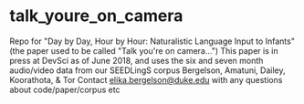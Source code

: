 # talk_youre_on_camera
Repo for "Day by Day, Hour by Hour: Naturalistic Language Input to Infants"
(the paper used to be called "Talk you're on camera...")
This paper is in press at DevSci as of June 2018, and uses the six and seven month audio/video data from our SEEDLingS corpus
Bergelson, Amatuni, Dailey, Koorathota, & Tor
Contact elika.bergelson@duke.edu with any questions about code/paper/corpus etc
